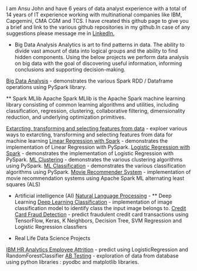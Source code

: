 I am Ansu John and have 6 years of data analyst experience with a total of 14 years of IT experience working with multinational companies like IBM, Capgemini, CMA CGM and TCS. 
I have created this github page to give you a brief and link to the various github repositories in my github.In case of any suggestions please message me in [LinkedIn.](https://www.linkedin.com/in/ansu-john/)

* Big Data Analysis
Analytics is art to find patterns in data. The ability to divide vast amount of data into logical groups and the ability to find hidden components. Using the below projects we perform data analysis on big data with the goal of discovering useful information, informing conclusions and supporting decision-making. 

[Big Data Analysis](https://github.com/Ansu-John/Big-Data-Analysis) - demonstrates the various Spark RDD / Dataframe operations using PySpark library. 
 
** Spark MLlib 
Apache Spark MLlib is the Apache Spark machine learning library consisting of common learning algorithms and utilities, including classification, regression, clustering, collaborative filtering, dimensionality reduction, and underlying optimization primitives. 

[Extarcting, transforming and selecting features from data](https://github.com/Ansu-John/MLlib-Working-with-Features) - exploer various ways to extarcting, transforming and selecting features from data for machine learning
[Linear Regression with Spark](https://github.com/Ansu-John/Linear-Regression-with-Spark) - demonstrates the implementation of Linear Regression with PySpark.
[Logistic Regression with Spark](https://github.com/Ansu-John/Logistic-Regression-with-Spark) - demonstrates the implementation of Logistic Regression with PySpark.
[ML Clustering](https://github.com/Ansu-John/ML-Clustering) - demonstrates the various clustering algorithms using PySpark.
[ML Classification](https://github.com/Ansu-John/ML-Classification) - demonstrates the various classification algorithms using PySpark.
[Movie Recommender System](https://github.com/Ansu-John/Movie-Recommender-System) - implementation of movie recommendation systems using  Apache Spark ML alternating least squares (ALS)

* Artificial intelligence (AI)
[Natural Language Processing](https://github.com/Ansu-John/Natural-Language-Processing) -
** Deep Learning 
[Deep Learning Classification](https://github.com/Ansu-John/Deep-Learning-Classification) - implementation of image classification model to identify class the input image belongs to.
[Credit Card Fraud Detection](https://github.com/Ansu-John/Credit-Card-Fraud-Detection) - predict fraudulent credit card transactions using TensorFlow, Keras, K Neighbors, Decision Tree, SVM Regression and Logistic Regression classfiers 

* Real Life Data Science Projects 

[IBM HR Analytics Employee Attrition](https://github.com/Ansu-John/IBM-HR-Analytics-Employee-Attrition) - predict using LogisticRegression and RandomForestClassifier
[AB Testing](https://github.com/Ansu-John/AB-Testing) - exploration of data from database using python libraries : pyodbc and matplotlib libraries. 
